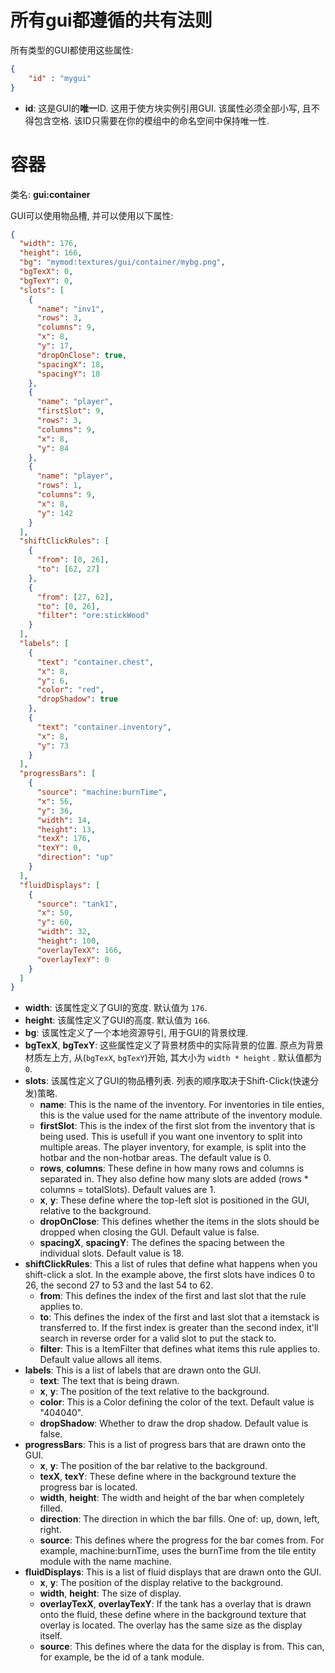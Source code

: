 # 所有gui都遵循的共有法则
所有类型的GUI都使用这些属性:

```json
{
	"id" : "mygui"
}
```

* __id__: 这是GUI的**唯一**ID. 这用于使方块实例引用GUI. 该属性必须全部小写, 且不得包含空格. 该ID只需要在你的模组中的命名空间中保持唯一性.

# 容器
类名: __gui:container__

GUI可以使用物品槽, 并可以使用以下属性:

```json
{
  "width": 176,
  "height": 166,
  "bg": "mymod:textures/gui/container/mybg.png",
  "bgTexX": 0,
  "bgTexY": 0,
  "slots": [
    {
      "name": "inv1",
      "rows": 3,
      "columns": 9,
      "x": 8,
      "y": 17,
      "dropOnClose": true,
      "spacingX": 18,
      "spacingY": 18
    },
    {
      "name": "player",
      "firstSlot": 9,
      "rows": 3,
      "columns": 9,
      "x": 8,
      "y": 84
    },
    {
      "name": "player",
      "rows": 1,
      "columns": 9,
      "x": 8,
      "y": 142
    }
  ],
  "shiftClickRules": [
    {
      "from": [0, 26],
      "to": [62, 27]
    },
    {
      "from": [27, 62],
      "to": [0, 26],
      "filter": "ore:stickWood"
    }
  ],
  "labels": [
    {
      "text": "container.chest",
      "x": 8,
      "y": 6,
      "color": "red",
      "dropShadow": true
    },
    {
      "text": "container.inventory",
      "x": 8,
      "y": 73
    }
  ],
  "progressBars": [
    {
      "source": "machine:burnTime",
      "x": 56,
      "y": 36,
      "width": 14,
      "height": 13,
      "texX": 176,
      "texY": 0,
      "direction": "up"
    }
  ],
  "fluidDisplays": [
    {
      "source": "tank1",
      "x": 50,
      "y": 60,
      "width": 32,
      "height": 100,
      "overlayTexX": 166,
      "overlayTexY": 0
    }
  ]
}
```

* __width__: 该属性定义了GUI的宽度. 默认值为 `176`.
* __height__: 该属性定义了GUI的高度. 默认值为 `166`.
* __bg__: 该属性定义了一个本地资源导引, 用于GUI的背景纹理.
* __bgTexX__, __bgTexY__: 这些属性定义了背景材质中的实际背景的位置. 原点为背景材质左上方, 从(`bgTexX`, `bgTexY`)开始, 其大小为 `width * height` . 默认值都为 `0`.
* __slots__: 该属性定义了GUI的物品槽列表. 列表的顺序取决于Shift-Click(快速分发)策略.
	* __name__: This is the name of the inventory. For inventories in tile enties, this is the value used for the name attribute of the inventory module.
	* __firstSlot__: This is the index of the first slot from the inventory that is being used. This is usefull if you want one inventory to split into multiple areas. The player inventory, for example, is split into the hotbar and the non-hotbar areas. The default value is 0.
	* __rows__, __columns__: These define in how many rows and columns is separated in. They also define how many slots are added (rows * columns = totalSlots). Default values are 1.
	* __x__, __y__: These define where the top-left slot is positioned in the GUI, relative to the background.
	* __dropOnClose__: This defines whether the items in the slots should be dropped when closing the GUI. Default value is false.
	* __spacingX__, __spacingY__: The defines the spacing between the individual slots. Default value is 18.
* __shiftClickRules__: This a list of rules that define what happens when you shift-click a slot. In the example above, the first slots have indices 0 to 26, the second 27 to 53 and the last 54 to 62.
	* __from__: This defines the index of the first and last slot that the rule applies to.
	* __to__: This defines the index of the first and last slot that a itemstack is transferred to. If the first index is greater than the second index, it'll search in reverse order for a valid slot to put the stack to.
	* __filter__: This is a ItemFilter that defines what items this rule applies to. Default value allows all items.
* __labels__: This is a list of labels that are drawn onto the GUI.
	* __text__: The text that is being drawn.
	* __x__, __y__: The position of the text relative to the background.
	* __color__: This is a Color defining the color of the text. Default value is "404040".
	* __dropShadow__: Whether to draw the drop shadow. Default value is false.
* __progressBars__: This is a list of progress bars that are drawn onto the GUI.
	* __x__, __y__: The position of the bar relative to the background.
	* __texX__, __texY__: These define where in the background texture the progress bar is located.
	* __width__, __height__: The width and height of the bar when completely filled.
	* __direction__: The direction in which the bar fills. One of: up, down, left, right.
	* __source__: This defines where the progress for the bar comes from. For example, machine:burnTime, uses the burnTime from the tile entity module with the name machine.
* __fluidDisplays__: This is a list of fluid displays that are drawn onto the GUI.
	* __x__, __y__: The position of the display relative to the background.
	* __width__, __height__: The size of display.
	* __overlayTexX__, __overlayTexY__: If the tank has a overlay that is drawn onto the fluid, these define where in the background texture that overlay is located. The overlay has the same size as the display itself.
	* __source__: This defines where the data for the display is from. This can, for example, be the id of a tank module.
	





